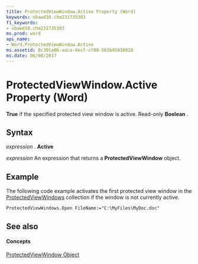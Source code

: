```yaml
---
title: ProtectedViewWindow.Active Property (Word)
keywords: vbawd10.chm231735303
f1_keywords:
- vbawd10.chm231735303
ms.prod: word
api_name:
- Word.ProtectedViewWindow.Active
ms.assetid: 8c301a06-aaca-4ecf-cf08-563b45810028
ms.date: 06/08/2017
---
```



# ProtectedViewWindow.Active Property (Word)

 **True** if the specified protected view window is active. Read-only **Boolean** .


## Syntax

 _expression_ . **Active**

 _expression_ An expression that returns a **ProtectedViewWindow** object.


## Example

The following code example activates the first protected view window in the [ProtectedViewWindows](Word.ProtectedViewWindows.md) collection if the window is not currently active.


```
ProtectedViewWindows.Open FileName:="C:\MyFiles\MyDoc.doc" 

```


## See also


#### Concepts


[ProtectedViewWindow Object](Word.ProtectedViewWindow.md)


